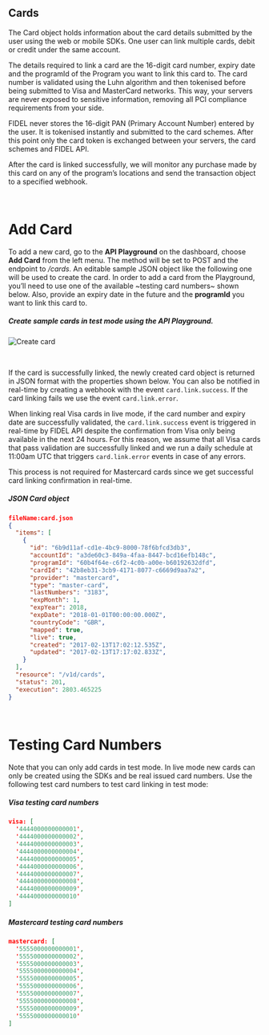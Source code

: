 ## Cards
The Card object holds information about the card details submitted by the user using the web or mobile SDKs. One user can link multiple cards, debit or credit under the same account.

The details required to link a card are the 16-digit card number, expiry date and the programId of the Program you want to link this card to. The card number is validated using the Luhn algorithm and then tokenised before being submitted to Visa and MasterCard networks. This way, your servers are never exposed to sensitive information, removing all PCI compliance requirements from your side.

FIDEL never stores the 16-digit PAN (Primary Account Number) entered by the user. It is tokenised instantly and submitted to the card schemes. After this point only the card token is exchanged between your servers, the card schemes and FIDEL API.

After the card is linked successfully, we will monitor any purchase made by this card on any of the program’s locations and send the transaction object to a specified webhook.

<br/>

# Add Card

To add a new card, go to the **API Playground** on the dashboard, choose **Add Card** from the left menu. The method will be set to POST and the endpoint to _/cards_. An editable sample JSON object like the following one will be used to create the card. In order to add a card from the Playground, you’ll need to use one of the available ~testing card numbers~ shown below. Also, provide an expiry date in the future and the **programId** you want to link this card to.

<h5>Create sample cards in test mode using the API Playground.</h5>

![Create card](https://docs.fidel.uk/assets/images/create-card.png "Create card")

<br/>

If the card is successfully linked, the newly created card object is returned in JSON format with the properties shown below. You can also be notified in real-time by creating a webhook with the event `card.link.success`. If the card linking fails we use the event `card.link.error`.

When linking real Visa cards in live mode, if the card number and expiry date are successfully validated, the `card.link.success` event is triggered in real-time by FIDEL API despite the confirmation from Visa only being available in the next 24 hours. For this reason, we assume that all Visa cards that pass validation are successfully linked and we run a daily schedule at 11:00am UTC that triggers `card.link.error` events in case of any errors.

This process is not required for Mastercard cards since we get successful card linking confirmation in real-time.

<h5>JSON Card object</h5>

```json
fileName:card.json
{
  "items": [
    {
      "id": "6b9d11af-cd1e-4bc9-8000-78f6bfcd3db3",
      "accountId": "a3de60c3-849a-4faa-8447-bcd16efb148c",
      "programId": "60b4f64e-c6f2-4c0b-a00e-b60192632dfd",
      "cardId": "42b8eb31-3cb9-4171-8077-c6669d9aa7a2",
      "provider": "mastercard",
      "type": "master-card",
      "lastNumbers": "3183",
      "expMonth": 1,
      "expYear": 2018,
      "expDate": "2018-01-01T00:00:00.000Z",
      "countryCode": "GBR",
      "mapped": true,
      "live": true,
      "created": "2017-02-13T17:02:12.535Z",
      "updated": "2017-02-13T17:17:02.833Z",
    }
  ],
  "resource": "/v1d/cards",
  "status": 201,
  "execution": 2803.465225
}
```

<br/>

# Testing Card Numbers
Note that you can only add cards in test mode. In live mode new cards can only be created using the SDKs and be real issued card numbers. Use the following test card numbers to test card linking in test mode:

<h5>Visa testing card numbers</h5>

```json
visa: [
  '4444000000000001',
  '4444000000000002',
  '4444000000000003',
  '4444000000000004',
  '4444000000000005',
  '4444000000000006',
  '4444000000000007',
  '4444000000000008',
  '4444000000000009',
  '4444000000000010'
]
```
<h5>Mastercard testing card numbers</h5>

```json
mastercard: [
  '5555000000000001',
  '5555000000000002',
  '5555000000000003',
  '5555000000000004',
  '5555000000000005',
  '5555000000000006',
  '5555000000000007',
  '5555000000000008',
  '5555000000000009',
  '5555000000000010'
]
```
